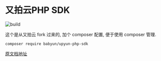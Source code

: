 # 又拍云PHP SDK
![build](https://travis-ci.org/upyun/php-sdk.svg)

这个是从又拍云 fork 过来的, 加个 composer 配置, 便于使用 composer 管理.

```
composer require babyun/upyun-php-sdk
```

[原文档地址](docs.md)
